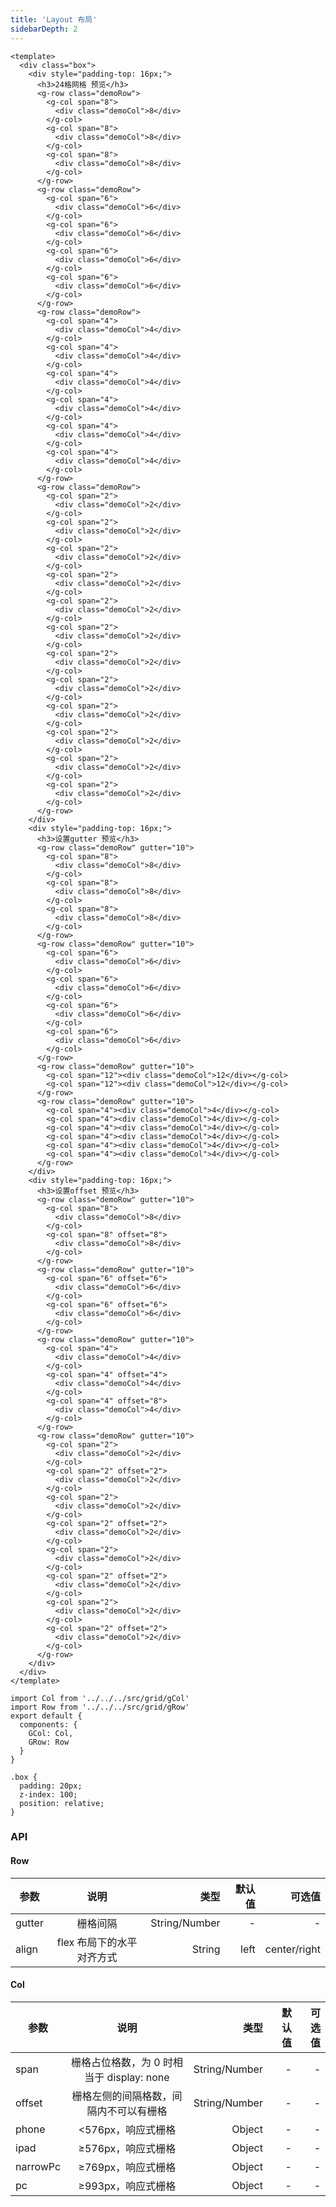 ```yaml
---
title: 'Layout 布局'
sidebarDepth: 2
---
```


<ClientOnly>
  <layout-demo-1/>
</ClientOnly>

```vue{4}
<template>
  <div class="box">
    <div style="padding-top: 16px;">
      <h3>24格网格 预览</h3>
      <g-row class="demoRow">
        <g-col span="8">
          <div class="demoCol">8</div>
        </g-col>
        <g-col span="8">
          <div class="demoCol">8</div>
        </g-col>
        <g-col span="8">
          <div class="demoCol">8</div>
        </g-col>
      </g-row>
      <g-row class="demoRow">
        <g-col span="6">
          <div class="demoCol">6</div>
        </g-col>
        <g-col span="6">
          <div class="demoCol">6</div>
        </g-col>
        <g-col span="6">
          <div class="demoCol">6</div>
        </g-col>
        <g-col span="6">
          <div class="demoCol">6</div>
        </g-col>
      </g-row>
      <g-row class="demoRow">
        <g-col span="4">
          <div class="demoCol">4</div>
        </g-col>
        <g-col span="4">
          <div class="demoCol">4</div>
        </g-col>
        <g-col span="4">
          <div class="demoCol">4</div>
        </g-col>
        <g-col span="4">
          <div class="demoCol">4</div>
        </g-col>
        <g-col span="4">
          <div class="demoCol">4</div>
        </g-col>
        <g-col span="4">
          <div class="demoCol">4</div>
        </g-col>
      </g-row>
      <g-row class="demoRow">
        <g-col span="2">
          <div class="demoCol">2</div>
        </g-col>
        <g-col span="2">
          <div class="demoCol">2</div>
        </g-col>
        <g-col span="2">
          <div class="demoCol">2</div>
        </g-col>
        <g-col span="2">
          <div class="demoCol">2</div>
        </g-col>
        <g-col span="2">
          <div class="demoCol">2</div>
        </g-col>
        <g-col span="2">
          <div class="demoCol">2</div>
        </g-col>
        <g-col span="2">
          <div class="demoCol">2</div>
        </g-col>
        <g-col span="2">
          <div class="demoCol">2</div>
        </g-col>
        <g-col span="2">
          <div class="demoCol">2</div>
        </g-col>
        <g-col span="2">
          <div class="demoCol">2</div>
        </g-col>
        <g-col span="2">
          <div class="demoCol">2</div>
        </g-col>
        <g-col span="2">
          <div class="demoCol">2</div>
        </g-col>
      </g-row>
    </div>
    <div style="padding-top: 16px;">
      <h3>设置gutter 预览</h3>
      <g-row class="demoRow" gutter="10">
        <g-col span="8">
          <div class="demoCol">8</div>
        </g-col>
        <g-col span="8">
          <div class="demoCol">8</div>
        </g-col>
        <g-col span="8">
          <div class="demoCol">8</div>
        </g-col>
      </g-row>
      <g-row class="demoRow" gutter="10">
        <g-col span="6">
          <div class="demoCol">6</div>
        </g-col>
        <g-col span="6">
          <div class="demoCol">6</div>
        </g-col>
        <g-col span="6">
          <div class="demoCol">6</div>
        </g-col>
        <g-col span="6">
          <div class="demoCol">6</div>
        </g-col>
      </g-row>
      <g-row class="demoRow" gutter="10">
        <g-col span="12"><div class="demoCol">12</div></g-col>
        <g-col span="12"><div class="demoCol">12</div></g-col>
      </g-row>
      <g-row class="demoRow" gutter="10">
        <g-col span="4"><div class="demoCol">4</div></g-col>
        <g-col span="4"><div class="demoCol">4</div></g-col>
        <g-col span="4"><div class="demoCol">4</div></g-col>
        <g-col span="4"><div class="demoCol">4</div></g-col>
        <g-col span="4"><div class="demoCol">4</div></g-col>
        <g-col span="4"><div class="demoCol">4</div></g-col>
      </g-row>
    </div>
    <div style="padding-top: 16px;">
      <h3>设置offset 预览</h3>
      <g-row class="demoRow" gutter="10">
        <g-col span="8">
          <div class="demoCol">8</div>
        </g-col>
        <g-col span="8" offset="8">
          <div class="demoCol">8</div>
        </g-col>
      </g-row>
      <g-row class="demoRow" gutter="10">
        <g-col span="6" offset="6">
          <div class="demoCol">6</div>
        </g-col>
        <g-col span="6" offset="6">
          <div class="demoCol">6</div>
        </g-col>
      </g-row>
      <g-row class="demoRow" gutter="10">
        <g-col span="4">
          <div class="demoCol">4</div>
        </g-col>
        <g-col span="4" offset="4">
          <div class="demoCol">4</div>
        </g-col>
        <g-col span="4" offset="8">
          <div class="demoCol">4</div>
        </g-col>
      </g-row>
      <g-row class="demoRow" gutter="10">
        <g-col span="2">
          <div class="demoCol">2</div>
        </g-col>
        <g-col span="2" offset="2">
          <div class="demoCol">2</div>
        </g-col>
        <g-col span="2">
          <div class="demoCol">2</div>
        </g-col>
        <g-col span="2" offset="2">
          <div class="demoCol">2</div>
        </g-col>
        <g-col span="2">
          <div class="demoCol">2</div>
        </g-col>
        <g-col span="2" offset="2">
          <div class="demoCol">2</div>
        </g-col>
        <g-col span="2">
          <div class="demoCol">2</div>
        </g-col>
        <g-col span="2" offset="2">
          <div class="demoCol">2</div>
        </g-col>
      </g-row>
    </div>
  </div>
</template>
```

```js{4}
import Col from '../../../src/grid/gCol'
import Row from '../../../src/grid/gRow'
export default {
  components: {
    GCol: Col,
    GRow: Row
  }
}
```

```css{4}
.box {
  padding: 20px;
  z-index: 100;
  position: relative;
}
```

### API

#### Row

| 参数   |           说明            |          类型 | 默认值 |       可选值 |
| ------ | :-----------------------: | ------------: | -----: | -----------: |
| gutter |         栅格间隔          | String/Number |      - |            - |
| align  | flex 布局下的水平对齐方式 |        String |   left | center/right |

#### Col

| 参数     |                   说明                    |          类型 | 默认值 | 可选值 |
| -------- | :---------------------------------------: | ------------: | -----: | -----: |
| span     | 栅格占位格数，为 0 时相当于 display: none | String/Number |      - |      - |
| offset   |  栅格左侧的间隔格数，间隔内不可以有栅格   | String/Number |      - |      - |
| phone    |            <576px，响应式栅格             |        Object |      - |      - |
| ipad     |            ≥576px，响应式栅格             |        Object |      - |      - |
| narrowPc |            ≥769px，响应式栅格             |        Object |      - |      - |
| pc       |            ≥993px，响应式栅格             |        Object |      - |      - |
